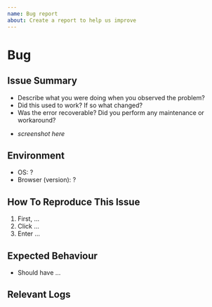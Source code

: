 ```yaml
---
name: Bug report
about: Create a report to help us improve
---
```


# Bug

## Issue Summary

* Describe what you were doing when you observed the problem?
* Did this used to work? If so what changed?
* Was the error recoverable? Did you perform any maintenance or workaround?
- *screenshot here*

## Environment

* OS: ?
* Browser (version): ?

## How To Reproduce This Issue

1. First, ...
2. Click ...
3. Enter ...

## Expected Behaviour

* Should have ...

## Relevant Logs
